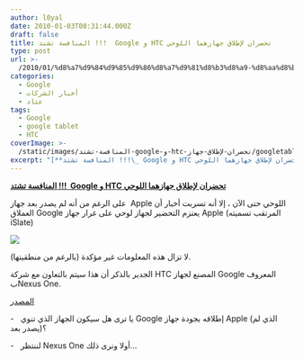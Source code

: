 ```yaml
---
author: l0yal
date: 2010-01-03T08:31:44.000Z
draft: false
title: المنافسة تشتد !!!  Google و HTC تحضران لإطلاق جهازهما اللوحي
type: post
url: >-
  /2010/01/%d8%a7%d9%84%d9%85%d9%86%d8%a7%d9%81%d8%b3%d8%a9-%d8%aa%d8%b4%d8%aa%d8%af-google-%d9%88-htc-%d8%aa%d8%ad%d8%b6%d8%b1%d8%a7%d9%86-%d9%84%d8%a5%d8%b7%d9%84%d8%a7%d9%82-%d8%ac%d9%87%d8%a7%d8%b2/
categories:
  - Google
  - أخبار الشركات
  - عتاد
tags:
  - Google
  - google tablet
  - HTC
coverImage: >-
  /static/images/المنافسة-تشتد-google-و-htc-تحضران-لإطلاق-جهاز/googletablet-300x199.jpg
excerpt: "[**المنافسة تشتد !!!\_ Google و HTC تحضران لإطلاق جهازهما اللوحي**](https://www.it-scoop.com/2010/01/%d8%a7%d9%84%d9%85%d9%86%d8%a7%d9%81%d8%b3%d8%a9-%d8%aa%d8%b4%d8%aa%d8%af-google-%d9%88-htc-%d8%aa%d8%ad%d8%b6%d8%b1%d8%a7%d9%86-%d9%84%d8%a5%d8%b7%d9%84%d8%a7%d9%82-%d8%ac%d9%87%d8%a7%d8%b2/)\n\nعلى الرغم من أنه لم يصدر بعد جهاز\_ Apple اللوحي حتى الآن ، إلا أنه تسربت أخبار أن العملاق Google يعتزم التحضير لجهاز لوحي على غرار جهاز Apple (المرتقب تسميته iSlate)\n\n\n\nلا"
---
```

[**المنافسة تشتد !!!  Google و HTC تحضران لإطلاق جهازهما اللوحي**](https://www.it-scoop.com/2010/01/%d8%a7%d9%84%d9%85%d9%86%d8%a7%d9%81%d8%b3%d8%a9-%d8%aa%d8%b4%d8%aa%d8%af-google-%d9%88-htc-%d8%aa%d8%ad%d8%b6%d8%b1%d8%a7%d9%86-%d9%84%d8%a5%d8%b7%d9%84%d8%a7%d9%82-%d8%ac%d9%87%d8%a7%d8%b2/)

على الرغم من أنه لم يصدر بعد جهاز  Apple اللوحي حتى الآن ، إلا أنه تسربت أخبار أن العملاق Google يعتزم التحضير لجهاز لوحي على غرار جهاز Apple (المرتقب تسميته iSlate)

![](/static/images/المنافسة-تشتد-google-و-htc-تحضران-لإطلاق-جهاز/googletablet-300x199.jpg)

لا تزال هذه المعلومات غير مؤكدة (بالرغم من منطقيتها).

الجدير بالذكر أن هذا سيتم بالتعاون مع شركة HTC المصنع لجهاز Google المعروف بNexus One.

[المصدر](http://mashable.com/2010/01/02/google-tablet/)

\-   يا ترى هل سيكون الجهاز الذي تنوي Google إطلاقه بجودة جهاز Apple (الذي لم يصدر بعد)؟

\-   لننتظر Nexus One أولا ونرى ذلك...
